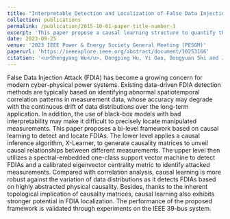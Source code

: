 ```yaml
---
title: "Interpretable Detection and Localization of False Data Injection Attacks Based on Causal Learning"
collection: publications
permalink: /publication/2015-10-01-paper-title-number-3
excerpt: 'This paper propose a causal learning structure to quantify the casuality between measurements and locate the measurements under cyber attacks based on the causality anomalies.'
date: 2023-09-25
venue: '2023 IEEE Power & Energy Society General Meeting (PESGM)'
paperurl: 'https://ieeexplore.ieee.org/abstract/document/10253166'
citation: '<u>Shengyang Wu</u>, Dongping Hu, Yi Gao, Dongyuan Shi and Jingyu Wang, "Interpretable Detection and Localization of False Data Injection Attacks Based on Causal Learning," <i>2023 IEEE Power & Energy Society General Meeting (PESGM)</i>, Orlando, FL, USA, 2023, pp. 1-5'
---
```


False Data Injection Attack (FDIA) has become a growing concern for modern cyber-physical power systems. Existing data-driven FDIA detection methods are typically based on identifying abnormal spatiotemporal correlation patterns in measurement data, whose accuracy may degrade with the continuous drift of data distributions over the long-term application. In addition, the use of black-box models with bad interpretability may make it difficult to precisely locate manipulated measurements. This paper proposes a bi-level framework based on causal learning to detect and locate FDIAs. The lower level applies a causal inference algorithm, X-Learner, to generate causality matrices to unveil causal relationships between different measurements. The upper level then utilizes a spectral-embedded one-class support vector machine to detect FDIAs and a calibrated eigenvector centrality metric to identify attacked measurements. Compared with correlation analysis, causal learning is more robust against the variation of data distributions as it detects FDIAs based on highly abstracted physical causality. Besides, thanks to the inherent topological implication of causality matrices, causal learning also exhibits stronger potential in FDIA localization. The performance of the proposed framework is validated through experiments on the IEEE 39-bus system.
